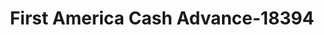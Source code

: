 ---
f_zip-code: 72601
f_state-code: AR
title: First America Cash Advance-18394
f_phone: 870-741-4965
f_city-only: Harrison
f_address: 815 Highway 62 65 North Harrison
f_location-unique-id: '18394'
slug: first-america-cash-advance-18394
updated-on: '2024-05-30T13:46:58.046Z'
created-on: '2024-05-30T13:36:59.803Z'
published-on: '2024-05-30T13:54:32.469Z'
f_city-state: cms/city/harrison-ar.md
f_company: cms/company/first-america-cash-advance.md
f_state: cms/state/arkansas.md
layout: '[payday-loan].html'
tags: payday-loan
---
